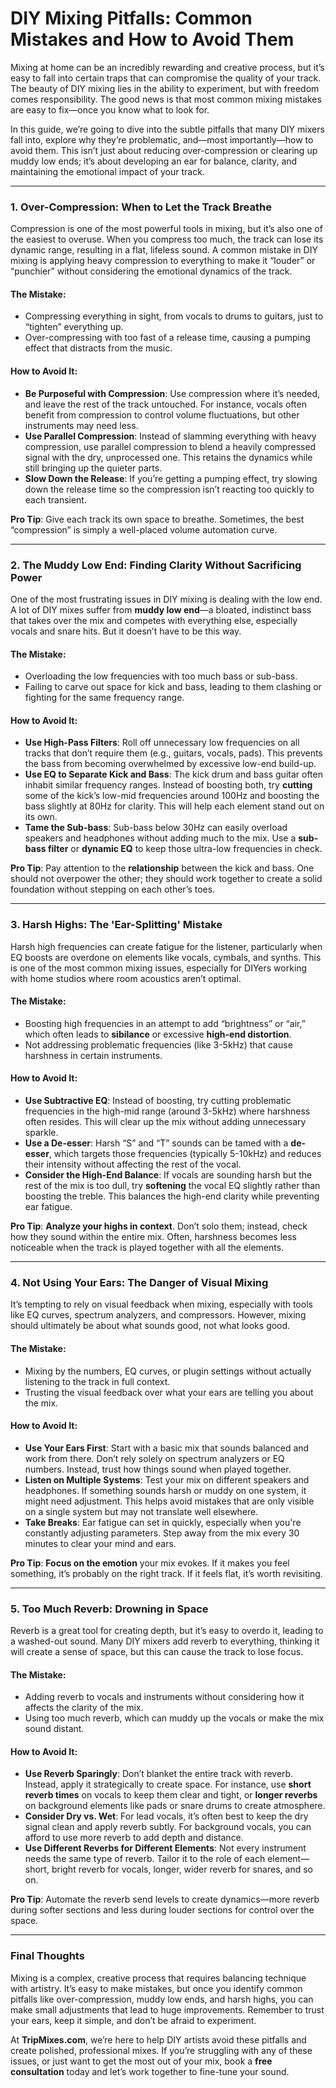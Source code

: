 # **DIY Mixing Pitfalls: Common Mistakes and How to Avoid Them**

Mixing at home can be an incredibly rewarding and creative process, but it’s easy to fall into certain traps that can compromise the quality of your track. The beauty of DIY mixing lies in the ability to experiment, but with freedom comes responsibility. The good news is that most common mixing mistakes are easy to fix—once you know what to look for.

In this guide, we’re going to dive into the subtle pitfalls that many DIY mixers fall into, explore why they’re problematic, and—most importantly—how to avoid them. This isn’t just about reducing over-compression or clearing up muddy low ends; it’s about developing an ear for balance, clarity, and maintaining the emotional impact of your track.

---

### **1. Over-Compression: When to Let the Track Breathe**
Compression is one of the most powerful tools in mixing, but it’s also one of the easiest to overuse. When you compress too much, the track can lose its dynamic range, resulting in a flat, lifeless sound. A common mistake in DIY mixing is applying heavy compression to everything to make it “louder” or “punchier” without considering the emotional dynamics of the track.

#### **The Mistake**:
- Compressing everything in sight, from vocals to drums to guitars, just to “tighten” everything up.
- Over-compressing with too fast of a release time, causing a pumping effect that distracts from the music.

#### **How to Avoid It**:
- **Be Purposeful with Compression**: Use compression where it’s needed, and leave the rest of the track untouched. For instance, vocals often benefit from compression to control volume fluctuations, but other instruments may need less.
- **Use Parallel Compression**: Instead of slamming everything with heavy compression, use parallel compression to blend a heavily compressed signal with the dry, unprocessed one. This retains the dynamics while still bringing up the quieter parts.
- **Slow Down the Release**: If you’re getting a pumping effect, try slowing down the release time so the compression isn’t reacting too quickly to each transient.

**Pro Tip**: Give each track its own space to breathe. Sometimes, the best “compression” is simply a well-placed volume automation curve.

---

### **2. The Muddy Low End: Finding Clarity Without Sacrificing Power**
One of the most frustrating issues in DIY mixing is dealing with the low end. A lot of DIY mixes suffer from **muddy low end**—a bloated, indistinct bass that takes over the mix and competes with everything else, especially vocals and snare hits. But it doesn’t have to be this way.

#### **The Mistake**:
- Overloading the low frequencies with too much bass or sub-bass.
- Failing to carve out space for kick and bass, leading to them clashing or fighting for the same frequency range.

#### **How to Avoid It**:
- **Use High-Pass Filters**: Roll off unnecessary low frequencies on all tracks that don’t require them (e.g., guitars, vocals, pads). This prevents the bass from becoming overwhelmed by excessive low-end build-up.
- **Use EQ to Separate Kick and Bass**: The kick drum and bass guitar often inhabit similar frequency ranges. Instead of boosting both, try **cutting** some of the kick’s low-mid frequencies around 100Hz and boosting the bass slightly at 80Hz for clarity. This will help each element stand out on its own.
- **Tame the Sub-bass**: Sub-bass below 30Hz can easily overload speakers and headphones without adding much to the mix. Use a **sub-bass filter** or **dynamic EQ** to keep those ultra-low frequencies in check.

**Pro Tip**: Pay attention to the **relationship** between the kick and bass. One should not overpower the other; they should work together to create a solid foundation without stepping on each other’s toes.

---

### **3. Harsh Highs: The 'Ear-Splitting' Mistake**
Harsh high frequencies can create fatigue for the listener, particularly when EQ boosts are overdone on elements like vocals, cymbals, and synths. This is one of the most common mixing issues, especially for DIYers working with home studios where room acoustics aren’t optimal.

#### **The Mistake**:
- Boosting high frequencies in an attempt to add “brightness” or “air,” which often leads to **sibilance** or excessive **high-end distortion**.
- Not addressing problematic frequencies (like 3-5kHz) that cause harshness in certain instruments.

#### **How to Avoid It**:
- **Use Subtractive EQ**: Instead of boosting, try cutting problematic frequencies in the high-mid range (around 3-5kHz) where harshness often resides. This will clear up the mix without adding unnecessary sparkle.
- **Use a De-esser**: Harsh “S” and “T” sounds can be tamed with a **de-esser**, which targets those frequencies (typically 5-10kHz) and reduces their intensity without affecting the rest of the vocal.
- **Consider the High-End Balance**: If vocals are sounding harsh but the rest of the mix is too dull, try **softening** the vocal EQ slightly rather than boosting the treble. This balances the high-end clarity while preventing ear fatigue.

**Pro Tip**: **Analyze your highs in context**. Don’t solo them; instead, check how they sound within the entire mix. Often, harshness becomes less noticeable when the track is played together with all the elements.

---

### **4. Not Using Your Ears: The Danger of Visual Mixing**
It’s tempting to rely on visual feedback when mixing, especially with tools like EQ curves, spectrum analyzers, and compressors. However, mixing should ultimately be about what sounds good, not what looks good.

#### **The Mistake**:
- Mixing by the numbers, EQ curves, or plugin settings without actually listening to the track in full context.
- Trusting the visual feedback over what your ears are telling you about the mix.

#### **How to Avoid It**:
- **Use Your Ears First**: Start with a basic mix that sounds balanced and work from there. Don’t rely solely on spectrum analyzers or EQ numbers. Instead, trust how things sound when played together.
- **Listen on Multiple Systems**: Test your mix on different speakers and headphones. If something sounds harsh or muddy on one system, it might need adjustment. This helps avoid mistakes that are only visible on a single system but may not translate well elsewhere.
- **Take Breaks**: Ear fatigue can set in quickly, especially when you're constantly adjusting parameters. Step away from the mix every 30 minutes to clear your mind and ears.

**Pro Tip**: **Focus on the emotion** your mix evokes. If it makes you feel something, it’s probably on the right track. If it feels flat, it’s worth revisiting.

---

### **5. Too Much Reverb: Drowning in Space**
Reverb is a great tool for creating depth, but it’s easy to overdo it, leading to a washed-out sound. Many DIY mixers add reverb to everything, thinking it will create a sense of space, but this can cause the track to lose focus.

#### **The Mistake**:
- Adding reverb to vocals and instruments without considering how it affects the clarity of the mix.
- Using too much reverb, which can muddy up the vocals or make the mix sound distant.

#### **How to Avoid It**:
- **Use Reverb Sparingly**: Don’t blanket the entire track with reverb. Instead, apply it strategically to create space. For instance, use **short reverb times** on vocals to keep them clear and tight, or **longer reverbs** on background elements like pads or snare drums to create atmosphere.
- **Consider Dry vs. Wet**: For lead vocals, it’s often best to keep the dry signal clean and apply reverb subtly. For background vocals, you can afford to use more reverb to add depth and distance.
- **Use Different Reverbs for Different Elements**: Not every instrument needs the same type of reverb. Tailor it to the role of each element—short, bright reverb for vocals, longer, wider reverb for snares, and so on.

**Pro Tip**: Automate the reverb send levels to create dynamics—more reverb during softer sections and less during louder sections for control over the space.

---

### **Final Thoughts**
Mixing is a complex, creative process that requires balancing technique with artistry. It’s easy to make mistakes, but once you identify common pitfalls like over-compression, muddy low ends, and harsh highs, you can make small adjustments that lead to huge improvements. Remember to trust your ears, keep it simple, and don’t be afraid to experiment.

At **TripMixes.com**, we’re here to help DIY artists avoid these pitfalls and create polished, professional mixes. If you’re struggling with any of these issues, or just want to get the most out of your mix, book a **free consultation** today and let’s work together to fine-tune your sound.